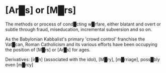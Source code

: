 # **[Ar█s]** or **[M█rs]**

The methods or process of cond█cting w█rfare, either blatant and overt or subtle through fraud, miseducation, incremental subversion and so on.

As the Babylonian Kabbalist's primary 'crowd control' franchise the Vat█can, Roman Catholicism and its various efforts have been occupying the position of [M█rs] or [Ar█s] for ages.

Derivatives: [ir█n] (associated with the idol), [M█ry], [m█rriage], poss█bly even [m█rcy]
